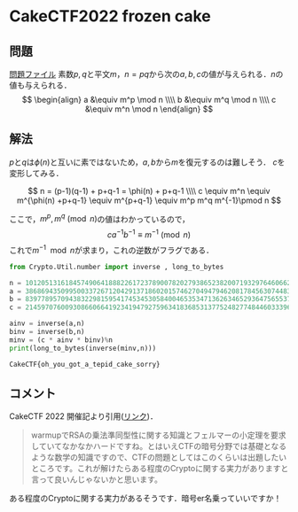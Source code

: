 # CakeCTF2022 frozen cake
## 問題
[問題ファイル](https://github.com/theoremoon/cakectf2022-public/tree/master/crypto/frozen_cake/distfiles)
素数$p,q$と平文$m$，$n=pq$から次の$a,b,c$の値が与えられる．$n$の値も与えられる．
$$
\begin{align}
a &\equiv m^p \mod n \\\\
b &\equiv m^q \mod n \\\\
c &\equiv m^n \mod n
\end{align}
$$

## 解法
$p$と$q$は$\phi(n)$と互いに素ではないため，$a,b$から$m$を復元するのは難しそう．
$c$を変形してみる．

$$
n = (p-1)(q-1) + p+q-1 = \phi(n) + p+q-1 \\\\
c \equiv m^n \equiv m^{\phi(n) +p+q-1} \equiv m^{p+q-1} \equiv m^p m^q m^{-1}\pmod n
$$

ここで，$m^p,m^q\pmod n$の値はわかっているので，
$$
c a^{-1} b^{-1} \equiv m^{-1} \pmod n
$$
これで$m^{-1}\mod n$が求まり，これの逆数がフラグである．



```python
from Crypto.Util.number import inverse , long_to_bytes

n = 101205131618457490641888226172378900782027938652382007193297646066245321085334424928920128567827889452079884571045344711457176257019858157287424646000972526730522884040459357134430948940886663606586037466289300864147185085616790054121654786459639161527509024925015109654917697542322418538800304501255357308131
a = 38686943509950033726712042913718602015746270494794620817845630744834821038141855935687477445507431250618882887343417719366326751444481151632966047740583539454488232216388308299503129892656814962238386222995387787074530151173515835774172341113153924268653274210010830431617266231895651198976989796620254642528
b = 83977895709438322981595417453453058400465353471362634652936475655371158094363869813512319678334779139681172477729044378942906546785697439730712057649619691929500952253818768414839548038664187232924265128952392200845425064991075296143440829148415481807496095010301335416711112897000382336725454278461965303477
c = 21459707600930866066419234194792759634183685313775248277484460333960658047171300820279668556014320938220170794027117386852057041210320434076253459389230704653466300429747719579911728990434338588576613885658479123772761552010662234507298817973164062457755456249314287213795660922615911433075228241429771610549

ainv = inverse(a,n)
binv = inverse(b,n)
minv = (c * ainv * binv)%n
print(long_to_bytes(inverse(minv,n)))

```
```
CakeCTF{oh_you_got_a_tepid_cake_sorry}
```

## コメント
CakeCTF 2022 開催記より引用([リンク](https://furutsuki.hatenablog.com/entry/2022/09/05/000733#frozen-cake))．
> warmupでRSAの乗法準同型性に関する知識とフェルマーの小定理を要求していてなかなかハードですね。とはいえCTFの暗号分野では基礎となるような数学の知識ですので、CTFの問題としてはこのくらいは出題したいところです。これが解けたらある程度のCryptoに関する実力がありますと言って良いんじゃないかと思います。

ある程度のCryptoに関する実力があるそうです．暗号er名乗っていいですか！
